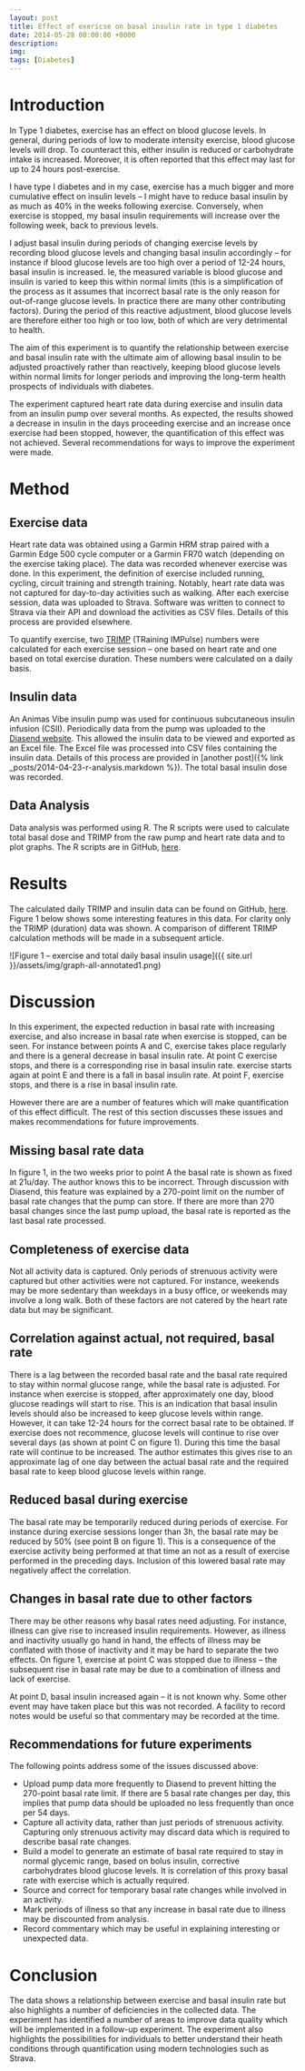 ```yaml
---
layout: post
title: Effect of exericse on basal insulin rate in type 1 diabetes
date: 2014-05-28 00:00:00 +0000
description: 
img: 
tags: [Diabetes]
---
```

# Introduction
In Type 1 diabetes, exercise has an effect on blood glucose levels. In general, during periods of low to moderate intensity exercise, blood glucose levels will drop. To counteract this, either insulin is reduced or carbohydrate intake is increased. Moreover, it is often reported that this effect may last for up to 24 hours post-exercise.

I have type I diabetes and in my case, exercise has a much bigger and more cumulative effect on insulin levels – I might have to reduce basal insulin by as much as 40% in the weeks following exercise. Conversely, when exercise is stopped, my basal insulin requirements will increase over the following week, back to previous levels.

I adjust basal insulin during periods of changing exercise levels by recording blood glucose levels and changing basal insulin accordingly – for instance if blood glucose levels are too high over a period of 12-24 hours, basal insulin is increased. Ie, the measured variable is blood glucose and insulin is varied to keep this within normal limits (this is a simplification of the process as it assumes that incorrect basal rate is the only reason for out-of-range glucose levels. In practice there are many other contributing factors). During the period of this reactive adjustment, blood glucose levels are therefore either too high or too low, both of which are very detrimental to health.

The aim of this experiment is to quantify the relationship between exercise and basal insulin rate with the ultimate aim of allowing basal insulin to be adjusted proactively rather than reactively, keeping blood glucose levels within normal limits for longer periods and improving the long-term health prospects of individuals with diabetes.

The experiment captured heart rate data during exercise and insulin data from an insulin pump over several months. As expected, the results showed a decrease in insulin in the days proceeding exercise and an increase once exercise had been stopped, however, the quantification of this effect was not achieved. Several recommendations for ways to improve the experiment were made.

# Method
## Exercise data
Heart rate data was obtained using a Garmin HRM strap paired with a Garmin Edge 500 cycle computer or a Garmin FR70 watch (depending on the exercise taking place). The data was recorded whenever exercise was done. In this experiment, the definition of exercise included running, cycling, circuit training and strength training. Notably, heart rate data was not captured for day-to-day activities such as walking. After each exercise session, data was uploaded to Strava. Software was written to connect to Strava via their API and download the activities as CSV files. Details of this process are provided elsewhere.

To quantify exercise, two [TRIMP](http://fellrnr.com/wiki/TRIMP) (TRaining IMPulse) numbers were calculated for each exercise session – one based on heart rate and one based on total exercise duration. These numbers were calculated on a daily basis.

## Insulin data
An Animas Vibe insulin pump was used for continuous subcutaneous insulin infusion (CSII). Periodically data from the pump was uploaded to the [Diasend website](http://www.diasend.com/). This allowed the insulin data to be viewed and exported as an Excel file. The Excel file was processed into CSV files containing the insulin data. Details of this process are provided in [another post]({% link _posts/2014-04-23-r-analysis.markdown %}). The total basal insulin dose was recorded.

## Data Analysis
Data analysis was performed using R. The R scripts were used to calculate total basal dose and TRIMP from the raw pump and heart rate data and to plot graphs. The R scripts are in GitHub, [here](https://github.com/sachams/glucose-project/tree/master/experiment1_20140528).

# Results
The calculated daily TRIMP and insulin data can be found on GitHub, [here](https://github.com/sachams/glucose-project/tree/master/experiment1_20140528). Figure 1 below shows some interesting features in this data. For clarity only the TRIMP (duration) data was shown. A comparison of different TRIMP calculation methods will be made in a subsequent article.

![Figure 1 – exercise and total daily basal insulin usage]({{ site.url }}/assets/img/graph-all-annotated1.png)

# Discussion
In this experiment, the expected reduction in basal rate with increasing exercise, and also increase in basal rate when exercise is stopped, can be seen. For instance between points A and C, exercise takes place regularly and there is a general decrease in basal insulin rate. At point C exercise stops, and there is a corresponding rise in basal insulin rate. exercise starts again at point E and there is a fall in basal insulin rate. At point F, exercise stops, and there is a rise in basal insulin rate.

However there are are a number of features which will make quantification of this effect difficult. The rest of this section discusses these issues and makes recommendations for future improvements.

## Missing basal rate data
In figure 1, in the two weeks prior to point A the basal rate is shown as fixed at 21u/day. The author knows this to be incorrect. Through discussion with Diasend, this feature was explained by a 270-point limit on the number of basal rate changes that the pump can store. If there are more than 270 basal changes since the last pump upload, the basal rate is reported as the last basal rate processed.

## Completeness of exercise data
Not all activity data is captured. Only periods of strenuous activity were captured but other activities were not captured. For instance, weekends may be more sedentary than weekdays in a busy office, or weekends may involve a long walk. Both of these factors are not catered by the heart rate data but may be significant.

## Correlation against actual, not required, basal rate
There is a lag between the recorded basal rate and the basal rate required to stay within normal glucose range, while the basal rate is adjusted. For instance when exercise is stopped, after approximately one day, blood glucose readings will start to rise. This is an indication that basal insulin levels should also be increased to keep glucose levels within range. However, it can take 12-24 hours for the correct basal rate to be obtained. If exercise does not recommence, glucose levels will continue to rise over several days (as shown at point C on figure 1). During this time the basal rate will continue to be increased. The author estimates this gives rise to an approximate lag of one day between the actual basal rate and the required basal rate to keep blood glucose levels within range.

## Reduced basal during exercise
The basal rate may be temporarily reduced during periods of exercise. For instance during exercise sessions longer than 3h, the basal rate may be reduced by 50% (see point B on figure 1). This is a consequence of the exercise activity being performed at that time an not as a result of exercise performed in the preceding days. Inclusion of this lowered basal rate may negatively affect the correlation.

## Changes in basal rate due to other factors
There may be other reasons why basal rates need adjusting. For instance, illness can give rise to increased insulin requirements. However, as illness and inactivity usually go hand in hand, the effects of illness may be conflated with those of inactivity and it may be hard to separate the two effects. On figure 1, exercise at point C was stopped due to illness – the subsequent rise in basal rate may be due to a combination of illness and lack of exercise.

At point D, basal insulin increased again – it is not known why. Some other event may have taken place but this was not recorded. A facility to record notes would be useful so that commentary may be recorded at the time.

## Recommendations for future experiments
The following points address some of the issues discussed above:

* Upload pump data more frequently to Diasend to prevent hitting the 270-point basal rate limit. If there are 5 basal rate changes per day, this implies that pump data should be uploaded no less frequently than once per 54 days.
* Capture all activity data, rather than just periods of strenuous activity. Capturing only strenuous activity may discard data which is required to describe basal rate changes.
* Build a model to generate an estimate of basal rate required to stay in normal glycemic range, based on bolus insulin, corrective carbohydrates blood glucose levels. It is correlation of this proxy basal rate with exercise which is actually required.
* Source and correct for temporary basal rate changes while involved in an activity.
* Mark periods of illness so that any increase in basal rate due to illness may be discounted from analysis.
* Record commentary which may be useful in explaining interesting or unexpected data.

# Conclusion
The data shows a relationship between exercise and basal insulin rate but also highlights a number of deficiencies in the collected data. The experiment has identified a number of areas to improve data quality which will be implemented in a follow-up experiment. The experiment also highlights the possibilities for individuals to better understand their heath conditions through quantification using modern technologies such as Strava.